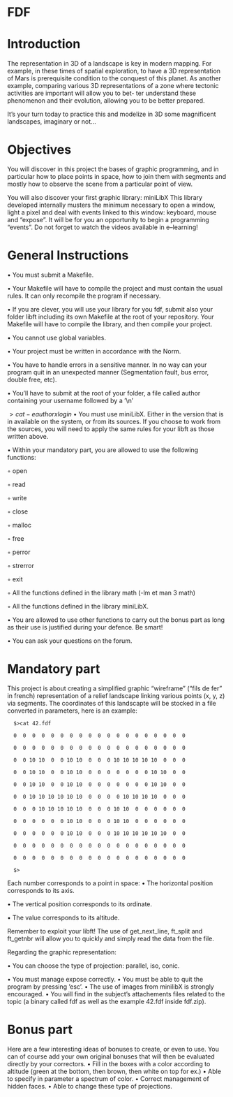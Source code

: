 # FDF
# Introduction

The representation in 3D of a landscape is key in modern mapping. For example, in these times of spatial exploration, to have a 3D representation of Mars is prerequisite condition to the conquest of this planet. As another example, comparing various 3D representations of a zone where tectonic activities are important will allow you to bet- ter understand these phenomenon and their evolution, allowing you to be better prepared.

It’s your turn today to practice this and modelize in 3D some magnificent landscapes, imaginary or not...

# Objectives

You will discover in this project the bases of graphic programming, and in particular how to place points in space, how to join them with segments and mostly how to observe the scene from a particular point of view.

You will also discover your first graphic library: miniLibX This library developed internally musters the minimum necessary to open a window, light a pixel and deal with events linked to this window: keyboard, mouse and “expose”. It will be for you an opportunity to begin a programming “events”. Do not forget to watch the videos available in e–learning!

# General Instructions

• You must submit a Makefile.

• Your Makefile will have to compile the project and must contain the usual rules. It can only recompile the program if necessary.

• If you are clever, you will use your library for you fdf, submit also your folder libft including its own Makefile at the root of your repository. Your Makefile will have to compile the library, and then compile your project.

• You cannot use global variables.

• Your project must be written in accordance with the Norm.

• You have to handle errors in a sensitive manner. In no way can your program quit in an unexpected manner (Segmentation fault, bus error, double free, etc).

• You’ll have to submit at the root of your folder, a file called author containing your username followed by a ’\n’

  $>cat -e author
  xlogin$
• You must use miniLibX. Either in the version that is in available on the system, or from its sources. If you choose to work from the sources, you will need to apply the same rules for your libft as those written above.

• Within your mandatory part, you are allowed to use the following functions:

  ◦ open
  
  ◦ read
  
  ◦ write
  
  ◦ close
  
  ◦ malloc
  
  ◦ free
  
  ◦ perror
  
  ◦ strerror 
  
  ◦ exit
  
  ◦ All the functions defined in the library math (-lm et man 3 math) 
  
  ◦ All the functions defined in the library miniLibX.
  
• You are allowed to use other functions to carry out the bonus part as long as their use is justified during your defence. Be smart!

• You can ask your questions on the forum.

# Mandatory part

This project is about creating a simplified graphic “wireframe” (“fils de fer” in french) representation of a relief landscape linking various points (x, y, z) via segments. The coordinates of this landscapte will be stocked in a file converted in parameters, here is an example:

      $>cat 42.fdf
  
      0  0  0  0  0  0  0  0  0  0  0  0  0  0  0  0  0  0  0
  
      0  0  0  0  0  0  0  0  0  0  0  0  0  0  0  0  0  0  0
  
      0  0 10 10  0  0 10 10  0  0  0 10 10 10 10 10  0  0  0
  
      0  0 10 10  0  0 10 10  0  0  0  0  0  0  0 10 10  0  0
  
      0  0 10 10  0  0 10 10  0  0  0  0  0  0  0 10 10  0  0
  
      0  0 10 10 10 10 10 10  0  0  0  0 10 10 10 10  0  0  0
  
      0  0  0 10 10 10 10 10  0  0  0 10 10  0  0  0  0  0  0
  
      0  0  0  0  0  0 10 10  0  0  0 10 10  0  0  0  0  0  0
  
      0  0  0  0  0  0 10 10  0  0  0 10 10 10 10 10 10  0  0
  
      0  0  0  0  0  0  0  0  0  0  0  0  0  0  0  0  0  0  0
  
      0  0  0  0  0  0  0  0  0  0  0  0  0  0  0  0  0  0  0
  
      $>
  

Each number corresponds to a point in space:
• The horizontal position corresponds to its axis. 

• The vertical position corresponds to its ordinate. 

• The value corresponds to its altitude.


Remember to exploit your libft! The use of get_next_line, ft_split and ft_getnbr will allow you to quickly and simply read the data from the file.

Regarding the graphic representation:

• You can choose the type of projection: parallel, iso, conic.

• You must manage expose correctly.
• You must be able to quit the program by pressing ’esc’.
• The use of images from minilibX is strongly encouraged.
• You will find in the subject’s attachements files related to the topic (a binary called fdf as well as the example 42.fdf inside fdf.zip).

# Bonus part

Here are a few interesting ideas of bonuses to create, or even to use. You can of course add your own original bonuses that will then be evaluated directly by your correctors.
• Fill in the boxes with a color according to altitude (green at the bottom, then brown, then white on top for ex.)
• Able to specify in parameter a spectrum of color.
• Correct management of hidden faces.
• Able to change these type of projections.
